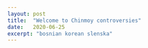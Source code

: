 ```yaml
---
layout: post
title:  "Welcome to Chinmoy controversies"
date:   2020-06-25
excerpt: "bosnian korean slenska"
---
```

